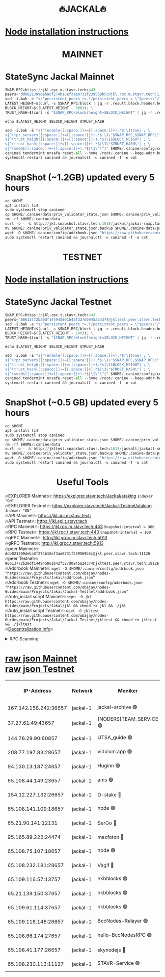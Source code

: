 <h1 align="center"> 🔥JACKAL🔥</h1>

[Node installation instructions](https://github.com/obajay/nodes-Guides/tree/main/Projects/Jakal)
=

<h1 align="center"> MAINNET</h1>

# StateSync Jackal Mainnet
```python
SNAP_RPC=https://jkl.rpc.m.stavr.tech:443
peers="ddb821309deba8f274b18ef3ae8731f239569b5c@jkl.rpc.m.stavr.tech:11126"
sed -i.bak -e "s/^persistent_peers *=.*/persistent_peers = \"$peers\"/" $HOME/.canine/config/config.toml
LATEST_HEIGHT=$(curl -s $SNAP_RPC/block | jq -r .result.block.header.height); \
BLOCK_HEIGHT=$((LATEST_HEIGHT - 500)); \
TRUST_HASH=$(curl -s "$SNAP_RPC/block?height=$BLOCK_HEIGHT" | jq -r .result.block_id.hash)

echo $LATEST_HEIGHT $BLOCK_HEIGHT $TRUST_HASH

sed -i.bak -E "s|^(enable[[:space:]]+=[[:space:]]+).*$|\1true| ; \
s|^(rpc_servers[[:space:]]+=[[:space:]]+).*$|\1\"$SNAP_RPC,$SNAP_RPC\"| ; \
s|^(trust_height[[:space:]]+=[[:space:]]+).*$|\1$BLOCK_HEIGHT| ; \
s|^(trust_hash[[:space:]]+=[[:space:]]+).*$|\1\"$TRUST_HASH\"| ; \
s|^(seeds[[:space:]]+=[[:space:]]+).*$|\1\"\"|" $HOME/.canine/config/config.toml
canined tendermint unsafe-reset-all --home /root/.canine --keep-addr-book
systemctl restart canined && journalctl -u canined -f -o cat
```
# SnapShot (~1.2GB) updated every 5 hours
```python
cd $HOME
apt install lz4
sudo systemctl stop canined
cp $HOME/.canine/data/priv_validator_state.json $HOME/.canine/priv_validator_state.json.backup
rm -rf $HOME/.canine/data
curl -o - -L http://jkl.snapshot.stavr.tech:1018/jackal/jackal-snap.tar.lz4 | lz4 -c -d - | tar -x -C $HOME/.canine --strip-components 2
mv $HOME/.canine/priv_validator_state.json.backup $HOME/.canine/data/priv_validator_state.json
wget -O $HOME/.canine/config/addrbook.json "https://raw.githubusercontent.com/obajay/nodes-Guides/main/Projects/Jakal/addrbook.json"
sudo systemctl restart canined && journalctl -u canined -f -o cat
```

<h1 align="center"> TESTNET</h1>

[Node installation instructions](https://github.com/obajay/nodes-Guides/tree/main/Projects/Jakal/Jackal-Testnet)
=

# StateSync Jackal Testnet
```python
SNAP_RPC=https://jkl.rpc.t.stavr.tech:443
peers="80613772b20df144945801b42f327d0945a24374@jkltest.peer.stavr.tech:19126"
sed -i.bak -e "s/^persistent_peers *=.*/persistent_peers = \"$peers\"/" $HOME/.canine/config/config.toml
LATEST_HEIGHT=$(curl -s $SNAP_RPC/block | jq -r .result.block.header.height); \
BLOCK_HEIGHT=$((LATEST_HEIGHT - 100)); \
TRUST_HASH=$(curl -s "$SNAP_RPC/block?height=$BLOCK_HEIGHT" | jq -r .result.block_id.hash)

echo $LATEST_HEIGHT $BLOCK_HEIGHT $TRUST_HASH

sed -i.bak -E "s|^(enable[[:space:]]+=[[:space:]]+).*$|\1true| ; \
s|^(rpc_servers[[:space:]]+=[[:space:]]+).*$|\1\"$SNAP_RPC,$SNAP_RPC\"| ; \
s|^(trust_height[[:space:]]+=[[:space:]]+).*$|\1$BLOCK_HEIGHT| ; \
s|^(trust_hash[[:space:]]+=[[:space:]]+).*$|\1\"$TRUST_HASH\"| ; \
s|^(seeds[[:space:]]+=[[:space:]]+).*$|\1\"\"|" $HOME/.canine/config/config.toml
canined tendermint unsafe-reset-all --home /root/.canine --keep-addr-book
systemctl restart canined && journalctl -u canined -f -o cat
```
# SnapShot (~0.5 GB) updated every 5 hours
```python
cd $HOME
apt install lz4
sudo systemctl stop canined
cp $HOME/.canine/data/priv_validator_state.json $HOME/.canine/priv_validator_state.json.backup
rm -rf $HOME/.canine/data
curl -o - -L http://jkltest.snapshot.stavr.tech:1015/jackalt/jackalt-snap.tar.lz4 | lz4 -c -d - | tar -x -C $HOME/.canine --strip-components 2
mv $HOME/.canine/priv_validator_state.json.backup $HOME/.canine/data/priv_validator_state.json
wget -O $HOME/.canine/config/addrbook.json "https://raw.githubusercontent.com/obajay/nodes-Guides/main/Projects/Jakal/Jackal-Testnet/addrbook.json"
sudo systemctl restart canined && journalctl -u canined -f -o cat
```

 <h1 align="center"> Useful Tools</h1>

🔥EXPLORER Mainnet🔥:      https://explorer.stavr.tech/Jackal/staking		        `Indexer "ON"` \
🔥EXPLORER Testnet🔥:      https://explorer.stavr.tech/Jackal-Testnet/staking     `Indexer "ON"` \
🔥API Mainnet🔥: 			 		 https://jkl.api.m.stavr.tech \
🔥API Testnet🔥: 			 		 https://jkl.api.t.stavr.tech \
🔥RPC Mainnet🔥:           https://jkl.rpc.m.stavr.tech:443              `Snapshot-interval = 300` \
🔥RPC Testnet🔥:           https://jkl.rpc.t.stavr.tech:443              `Snapshot-interval = 100` \
🔥gRPC Mainnet🔥:          http://jkl.grpc.m.stavr.tech:5013 \
🔥gRPC Testnet🔥:          http://jkl.grpc.t.stavr.tech:5913 \
🔥peer Mainnet🔥:					 `ddb821309deba8f274b18ef3ae8731f239569b5c@jkl.peer.stavr.tech:11126` \
🔥peer Testnet🔥:					 `80613772b20df144945801b42f327d0945a24374@jkltest.peer.stavr.tech:19126` \
🔥Addrbook Mainnet🔥:    ```wget -O $HOME/.canine/config/addrbook.json "https://raw.githubusercontent.com/obajay/nodes-Guides/main/Projects/Jakal/addrbook.json"``` \
🔥Addrbook Testnet🔥:    ```wget -O $HOME/.canine/config/addrbook.json "https://raw.githubusercontent.com/obajay/nodes-Guides/main/Projects/Jakal/Jackal-Testnet/addrbook.json"``` \
🔥Auto_install script Mainnet🔥: ```wget -O jkl https://raw.githubusercontent.com/obajay/nodes-Guides/main/Projects/Jakal/jkl && chmod +x jkl && ./jkl``` \
🔥Auto_install script Testnet🔥: ```wget -O jkltest https://raw.githubusercontent.com/obajay/nodes-Guides/main/Projects/Jakal/Jackal-Testnet/jkltest && chmod +x jkltest && ./jkltest``` \
🔥[Decentralization Info](https://github.com/obajay/StateSync-snapshots/tree/main/Projects/Jackal/Decentralization)🔥


<details>
<summary>RPC Scanning</summary>

<h2 align="center"> We scan nodes in real time every 4 hours. And we provide the final result of RPC endpoints.
We cannot influence the operation of these nodes in any way. </h2>


```python
If Voting Power is higher than 0 --> then the Node is a validator of the network and may be subject to attack and be a potential threat to the chain.
```
```python
We marked such validators with a red symbol
```

</details>

[raw json Mainnet](https://rpc-check.jaclalm.stavr.tech/jaclalm/rpc-jaclalm-result.json) \
[raw json Testnet](https://github.com/obajay/StateSync-snapshots/tree/main/Projects/Jackal/Rpc-Check-Testnet)
=

<table><tr><th>IP-Address</th><th>Network</th><th>Moniker</th><th>Latest Block Height</th><th>Earliest Block Height</th><th>Catching Up</th><th>Tx Index</th><th>Voting Power</th><th>Scan Time</th></tr><tr><td>167.142.158.242:36657</td><td>jackal-1</td><td>jackal-archive 🟢</td><td>6551648</td><td>2770293</td><td>False</td><td>on</td><td>0</td><td>2024-02-19T13:35:32.546461183UTC</td></tr><tr><td>37.27.61.49:43657</td><td>jackal-1</td><td>[NODERS]TEAM_SERVICE 🟢</td><td>6551616</td><td>6142001</td><td>False</td><td>on</td><td>0</td><td>2024-02-19T13:32:22.095526765UTC</td></tr><tr><td>144.76.29.90:60857</td><td>jackal-1</td><td>UTSA_guide 🟢</td><td>6551636</td><td>6280001</td><td>False</td><td>on</td><td>0</td><td>2024-02-19T13:34:23.048049838UTC</td></tr><tr><td>208.77.197.83:28657</td><td>jackal-1</td><td>vidulum.app 🟢</td><td>6551647</td><td>6296001</td><td>False</td><td>on</td><td>0</td><td>2024-02-19T13:35:27.691738112UTC</td></tr><tr><td>94.130.13.187:24657</td><td>jackal-1</td><td>Huginn 🟢</td><td>6536610</td><td>6424001</td><td>False</td><td>on</td><td>0</td><td>2024-02-19T13:35:49.873542567UTC</td></tr><tr><td>65.108.44.149:23657</td><td>jackal-1</td><td>ams 🟢</td><td>6551641</td><td>6431811</td><td>False</td><td>on</td><td>0</td><td>2024-02-19T13:34:53.476617347UTC</td></tr><tr><td>154.12.227.132:26657</td><td>jackal-1</td><td>D-stake 🔴</td><td>6551618</td><td>6434501</td><td>False</td><td>off</td><td>130243</td><td>2024-02-19T13:32:37.640519291UTC</td></tr><tr><td>65.108.141.109:18657</td><td>jackal-1</td><td>node 🟢</td><td>6551619</td><td>6444728</td><td>False</td><td>on</td><td>0</td><td>2024-02-19T13:32:40.144088727UTC</td></tr><tr><td>65.21.90.141:12131</td><td>jackal-1</td><td>SerGo 🔴</td><td>6551621</td><td>6451621</td><td>False</td><td>off</td><td>51100</td><td>2024-02-19T13:32:55.279228356UTC</td></tr><tr><td>95.165.89.222:24474</td><td>jackal-1</td><td>maxfoton 🔴</td><td>6551639</td><td>6451639</td><td>False</td><td>off</td><td>117661</td><td>2024-02-19T13:34:38.645244469UTC</td></tr><tr><td>65.108.75.107:18657</td><td>jackal-1</td><td>node 🟢</td><td>6551630</td><td>6458311</td><td>False</td><td>on</td><td>0</td><td>2024-02-19T13:33:47.503178620UTC</td></tr><tr><td>65.108.232.181:28657</td><td>jackal-1</td><td>Vagif 🔴</td><td>6551639</td><td>6462201</td><td>False</td><td>off</td><td>60003</td><td>2024-02-19T13:34:38.230379284UTC</td></tr><tr><td>65.109.116.57:13757</td><td>jackal-1</td><td>nkbblocks 🟢</td><td>6551653</td><td>6468668</td><td>False</td><td>on</td><td>0</td><td>2024-02-19T13:36:00.601644882UTC</td></tr><tr><td>65.21.139.150:37657</td><td>jackal-1</td><td>nkbblocks 🟢</td><td>6551621</td><td>6473101</td><td>False</td><td>on</td><td>0</td><td>2024-02-19T13:32:52.830121495UTC</td></tr><tr><td>65.109.61.114:37657</td><td>jackal-1</td><td>nkbblocks 🟢</td><td>6551629</td><td>6473101</td><td>False</td><td>on</td><td>0</td><td>2024-02-19T13:33:38.834145153UTC</td></tr><tr><td>65.109.118.148:26657</td><td>jackal-1</td><td>BccNodes-Relayer 🟢</td><td>6551634</td><td>6489001</td><td>False</td><td>on</td><td>0</td><td>2024-02-19T13:34:12.455938693UTC</td></tr><tr><td>65.108.66.174:27657</td><td>jackal-1</td><td>hello-BccNodesRPC 🟢</td><td>6551636</td><td>6489001</td><td>False</td><td>on</td><td>0</td><td>2024-02-19T13:34:25.486949259UTC</td></tr><tr><td>65.108.41.177:26657</td><td>jackal-1</td><td>skynodejs 🔴</td><td>6551648</td><td>6509001</td><td>False</td><td>on</td><td>83702</td><td>2024-02-19T13:35:32.976092148UTC</td></tr><tr><td>65.108.230.113:11127</td><td>jackal-1</td><td>STAVR-Service 🟢</td><td>6551642</td><td>6549101</td><td>False</td><td>on</td><td>0</td><td>2024-02-19T13:34:58.006490032UTC</td></tr></table>

